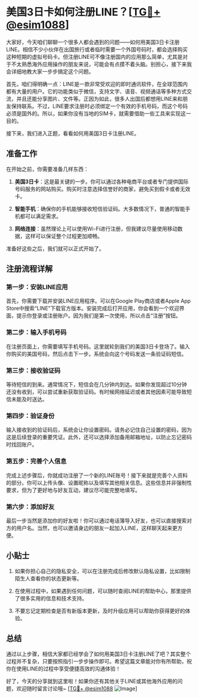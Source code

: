 # 美国3日卡如何注册LINE？[[TG💪+ @esim1088](https://t.me/s/esim1088)]

大家好，今天咱们聊聊一个很多人都会遇到的问题——如何用美国3日卡注册LINE。相信不少小伙伴在出国旅行或者临时需要一个外国号码时，都会选择购买这种短期的虚拟号码卡。但注册LINE可不像注册国内的应用那么简单，尤其是对于不太熟悉海外应用操作的朋友来说，可能会有点摸不着头脑。别担心，接下来我会详细地教大家一步步搞定这个问题。

首先，咱们得明确一点：LINE是一款非常受欢迎的即时通讯软件，在全球范围内都有大量的用户。它的功能类似于微信，支持文字、语音、视频通话等多种方式交流，并且还能分享图片、文件等。正因为如此，很多人出国后都想用LINE来和朋友保持联系。不过，LINE要求注册时必须绑定一个有效的手机号码，而这个号码必须是国外的。所以，如果你没有当地的SIM卡，就需要借助一些工具来实现这一目的。

接下来，我们进入正题，看看如何用美国3日卡注册LINE。

## 准备工作

在开始之前，你需要准备几样东西：

1. **美国3日卡**：这是最关键的一步。你可以通过各种电商平台或者专门提供国际号码服务的网站购买。购买时注意选择信誉好的商家，避免买到假卡或者无效卡。
   
2. **智能手机**：确保你的手机能够接收短信验证码。大多数情况下，普通的智能手机都可以满足需求。

3. **网络连接**：虽然理论上可以使用Wi-Fi进行注册，但我建议尽量使用移动数据，这样可以保证整个过程更加顺畅。

准备好这些之后，我们就可以正式开始了。

## 注册流程详解

### 第一步：安装LINE应用

首先，你需要下载并安装LINE应用程序。可以在Google Play商店或者Apple App Store中搜索“LINE”下载官方版本。安装完成后打开应用，你会看到一个欢迎界面，提示你登录或注册账户。因为我们是第一次使用，所以点击“注册”按钮。

### 第二步：输入手机号码

在注册页面上，你需要填写手机号码。这里就轮到我们的美国3日卡登场了。输入你购买的美国号码，然后点击下一步。系统会向这个号码发送一条验证码短信。

### 第三步：接收验证码

等待短信的到来。通常情况下，短信会在几分钟内到达。如果你发现超过10分钟还没有收到，可以尝试重新获取验证码。有时候网络延迟或者其他因素可能导致短信未能及时送达。

### 第四步：验证身份

输入接收到的验证码后，系统会让你设置密码。请务必记住自己设置的密码，因为这是后续登录的重要凭证。此外，还可以选择添加备用邮箱地址，以防止忘记密码时找回账户。

### 第五步：完善个人信息

完成上述步骤后，你就成功注册了一个新的LINE账号！接下来就是完善个人资料的部分。你可以上传头像、设置昵称以及填写其他相关信息。这些信息并非强制性要求，但为了更好地与好友互动，建议尽可能完整地填写。

### 第六步：添加好友

最后一步当然是添加你的好友啦！你可以通过电话簿导入好友，也可以直接搜索对方的用户名。当然，也可以邀请身边的朋友一起加入LINE，这样聊天起来更方便。

## 小贴士

1. 如果你担心自己的隐私安全，可以在注册完成后修改默认隐私设置，比如限制陌生人查看你的状态更新等。
   
2. 在使用过程中，如果遇到任何问题，可以随时查阅LINE的帮助中心，那里提供了很多实用的信息和技术支持。

3. 不要忘记定期检查是否有新版本更新，及时升级应用可以帮助你获得更好的体验。

## 总结

通过以上步骤，相信大家都已经学会了如何用美国3日卡注册LINE了吧？其实整个过程并不复杂，只要按照指引一步步操作即可。希望这篇文章能对你有所帮助，祝你在使用LINE的过程中享受便捷高效的沟通体验！

好了，今天的分享就到这里啦！如果你还有其他关于LINE或其他海外应用的问题，欢迎随时留言讨论哦~ [[TG💪+ @esim1088](https://t.me/s/esim1088) ![Image](https://i.postimg.cc/4NQfJmqS/Snipaste-2025-05-13-00-14-12.png)]
